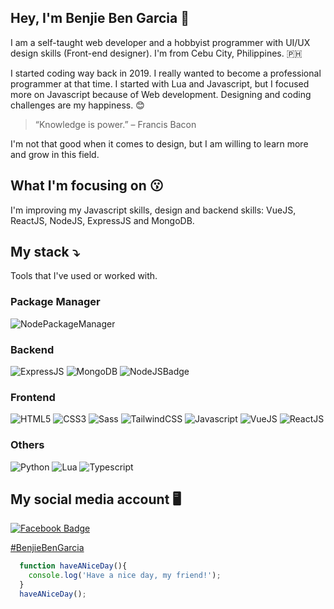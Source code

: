 ## Hey, I'm Benjie Ben Garcia 👋

I am a self-taught web developer and a hobbyist programmer with UI/UX design skills (Front-end designer). I'm from Cebu City, Philippines. 🇵🇭

I started coding way back in 2019. I really wanted to become a professional programmer at that time. I started with Lua and Javascript, but I focused more on Javascript because of Web development. Designing and coding challenges are my happiness. 😊

> “Knowledge is power.” – Francis Bacon

I'm not that good when it comes to design, but I am willing to learn more and grow in this field.


## What I'm focusing on 😗

I'm improving my Javascript skills, design and backend skills: VueJS, ReactJS, NodeJS, ExpressJS and MongoDB. 


## My stack ⤵️

Tools that I've used or worked with.

### Package Manager
![NodePackageManager](https://img.shields.io/badge/npm-CB3837?style=for-the-badge&logo=npm&logoColor=white) 

### Backend
![ExpressJS](https://img.shields.io/badge/Express.js-000000?style=for-the-badge&logo=express&logoColor=white)
![MongoDB](https://img.shields.io/badge/MongoDB-4EA94B?style=for-the-badge&logo=mongodb&logoColor=white)
![NodeJSBadge](https://img.shields.io/badge/Node.js-43853D?style=for-the-badge&logo=node-dot-js&logoColor=white)

### Frontend
![HTML5](https://img.shields.io/badge/HTML5-E34F26?style=for-the-badge&logo=html5&logoColor=white)
![CSS3](https://img.shields.io/badge/CSS3-1572B6?style=for-the-badge&logo=css3&logoColor=white)
![Sass](https://img.shields.io/badge/Sass-CC6699?style=for-the-badge&logo=sass&logoColor=white)
![TailwindCSS](https://img.shields.io/badge/Tailwind_CSS-38B2AC?style=for-the-badge&logo=tailwind-css&logoColor=white)
![Javascript](https://img.shields.io/badge/JavaScript-F7DF1E?style=for-the-badge&logo=javascript&logoColor=black)
![VueJS](https://img.shields.io/badge/Vue.js-35495E?style=for-the-badge&logo=vue-dot-js&logoColor=4FC08D)
![ReactJS](https://img.shields.io/badge/React-20232A?style=for-the-badge&logo=react&logoColor=61DAFB)

### Others
![Python](https://img.shields.io/badge/Python-3776AB?style=for-the-badge&logo=python&logoColor=white)
![Lua](https://img.shields.io/badge/Lua-2C2D72?style=for-the-badge&logo=lua&logoColor=white)
![Typescript](https://img.shields.io/badge/TypeScript-007ACC?style=for-the-badge&logo=typescript&logoColor=white)

## My social media account 🖥️

[![Facebook Badge](https://img.shields.io/badge/Facebook-1877F2?style=for-the-badge&logo=facebook&logoColor=white)](https://facebook.com/benjiebengarcia)

[#BenjieBenGarcia](https://benjieben.tk)

```javascript
  function haveANiceDay(){
    console.log('Have a nice day, my friend!');
  }
  haveANiceDay();
```
